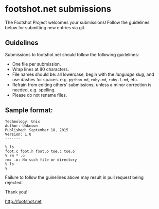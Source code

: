 # footshot.net submissions

The Footshot Project welcomes your submissions! Follow the guidelines below 
for submitting new entries via git.

## Guidelines

Submissions to footshot.net should follow the following guidelines:

* One file per submission.
* Wrap lines at 80 characters.
* File names should be: all lowercase, begin with the _language slug_, and 
  use dashes for spaces.
  e.g. `python.md`, `ruby.md`, `ruby-1.md`, etc.
* Refrain from editing others' submissions, unless a minor correction is 
  needed, e.g. spelling.
* Please do not rename files. 

## Sample format:

```
Technology: Unix
Author: Unknown
Published: September 18, 2015
Version: 1.0
-------

% ls
foot.c foot.h foot.o toe.c toe.o
% rm * .o
rm: .o: No such file or directory
% ls
%

```



Failure to follow the guinelines above may result in pull request being 
rejected.

Thank you!!

http://footshot.net